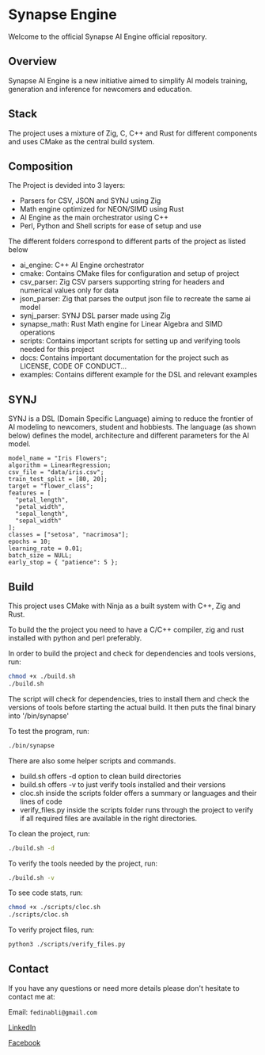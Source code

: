 # Synapse Engine

Welcome to the official Synapse AI Engine official repository.

## Overview

Synapse AI Engine is a new initiative aimed to simplify AI models training, generation and inference for newcomers and education.

## Stack

The project uses a mixture of Zig, C, C++ and Rust for different components and uses CMake as the central build system.

## Composition

The Project is devided into 3 layers:

- Parsers for CSV, JSON and SYNJ using Zig
- Math engine optimized for NEON/SIMD using Rust
- AI Engine as the main orchestrator using C++
- Perl, Python and Shell scripts for ease of setup and use

The different folders correspond to different parts of the project as listed below

- ai_engine: C++ AI Engine orchestrator
- cmake: Contains CMake files for configuration and setup of project
- csv_parser: Zig CSV parsers supporting string for headers and numerical values only for data
- json_parser: Zig that parses the output json file to recreate the same ai model
- synj_parser: SYNJ DSL parser made using Zig
- synapse_math: Rust Math engine for Linear Algebra and SIMD operations
- scripts: Contains important scripts for setting up and verifying tools needed for this project
- docs: Contains important documentation for the project such as LICENSE, CODE OF CONDUCT...
- examples: Contains different example for the DSL and relevant examples

## SYNJ

SYNJ is a DSL (Domain Specific Language) aiming to reduce the frontier of AI modeling to newcomers, student and hobbiests. The language (as shown below) defines the model, architecture and different parameters for the AI model.

```code
model_name = "Iris Flowers";
algorithm = LinearRegression;
csv_file = "data/iris.csv";
train_test_split = [80, 20];
target = "flower_class";
features = [
  "petal_length",
  "petal_width",
  "sepal_length",
  "sepal_width"
];
classes = ["setosa", "nacrimosa"];
epochs = 10;
learning_rate = 0.01;
batch_size = NULL;
early_stop = { "patience": 5 };
```

## Build

This project uses CMake with Ninja as a built system with C++, Zig and Rust.

To build the the project you need to have a C/C++ compiler, zig and rust installed with python and perl preferably.

In order to build the project and check for dependencies and tools versions, run:

```bash
chmod +x ./build.sh
./build.sh
```

The script will check for dependencies, tries to install them and check the versions of tools before starting the actual build. It then puts the final binary into '/bin/synapse'

To test the program, run:

```bash
./bin/synapse
```

There are also some helper scripts and commands.

- build.sh offers -d option to clean build directories
- build.sh offers -v to just verify tools installed and their versions
- cloc.sh inside the scripts folder offers a summary or languages and their lines of code
- verify_files.py inside the scripts folder runs through the project to verify if all required files are available in the right directories.

To clean the project, run:

```bash
./build.sh -d
```

To verify the tools needed by the project, run:

```bash
./build.sh -v
```

To see code stats, run:

```bash
chmod +x ./scripts/cloc.sh
./scripts/cloc.sh
```

To verify project files, run:

```bash
python3 ./scripts/verify_files.py
```

## Contact

If you have any questions or need more details please don't hesitate to contact me at:

Email: `fedinabli@gmail.com`

[LinkedIn](https://www.linkedin.com/in/fedi-nabli-76670219a/)

[Facebook](https://www.facebook.com/fedi.nabli.3)
